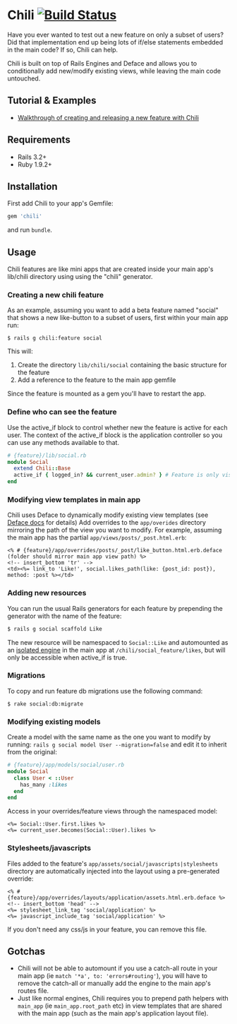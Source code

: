 # Chili [![Build Status](https://secure.travis-ci.org/balvig/chili.png?branch=master)](http://travis-ci.org/balvig/chili)

Have you ever wanted to test out a new feature on only a subset of users?
Did that implementation end up being lots of if/else statements embedded in the main code?
If so, Chili can help.

Chili is built on top of Rails Engines and Deface and allows you to conditionally add new/modify existing views,
while leaving the main code untouched.

## Tutorial & Examples

- [Walkthrough of creating and releasing a new feature with Chili](http://balvig.github.com/chili/)

## Requirements

- Rails 3.2+
- Ruby 1.9.2+

## Installation

First add Chili to your app's Gemfile:

```ruby
gem 'chili'
```

and run `bundle`.

## Usage

Chili features are like mini apps that are created inside your main app's lib/chili directory using using the "chili" generator.

### Creating a new chili feature

As an example, assuming you want to add a beta feature named "social" that shows a new like-button
to a subset of users, first within your main app run:

    $ rails g chili:feature social

This will:

1. Create the directory `lib/chili/social` containing the basic structure for the feature
2. Add a reference to the feature to the main app gemfile

Since the feature is mounted as a gem you'll have to restart the app.

### Define who can see the feature

Use the active_if block to control whether new the feature is active for each user.
The context of the active_if block is the application controller so you can use any methods available to that.

```ruby
# {feature}/lib/social.rb
module Social
  extend Chili::Base
  active_if { logged_in? && current_user.admin? } # Feature is only visible to logged in admin users
end
```

### Modifying view templates in main app

Chili uses Deface to dynamically modify existing view templates (see [Deface docs](https://github.com/spree/deface#using-the-deface-dsl-deface-files) for details)
Add overrides to the `app/overides` directory mirroring the path of the view you want to modify.
For example, assuming the main app has the partial `app/views/posts/_post.html.erb`:

```erb
<% # {feature}/app/overrides/posts/_post/like_button.html.erb.deface (folder should mirror main app view path) %>
<!-- insert_bottom 'tr' -->
<td><%= link_to 'Like!', social.likes_path(like: {post_id: post}), method: :post %></td>
```

### Adding new resources

You can run the usual Rails generators for each feature by prepending
the generator with the name of the feature:

```bash
$ rails g social scaffold Like
```

The new resource will be namespaced to `Social::Like` and automounted as an [isolated engine](http://railscasts.com/episodes/277-mountable-engines?view=asciicast) in the main app at `/chili/social_feature/likes`,
but will only be accessible when active_if is true.

### Migrations

To copy and run feature db migrations use the following command:

    $ rake social:db:migrate

### Modifying existing models

Create a model with the same name as the one you want to modify by running: `rails g social model User --migration=false` and edit it to inherit from the original:

```ruby
# {feature}/app/models/social/user.rb
module Social
  class User < ::User
    has_many :likes
  end
end
```

Access in your overrides/feature views through the namespaced model:

```erb
<%= Social::User.first.likes %>
<%= current_user.becomes(Social::User).likes %>
```

### Stylesheets/javascripts

Files added to the feature's `app/assets/social/javascripts|stylesheets` directory are automatically injected into the layout using a pre-generated override:

```erb
<% # {feature}/app/overrides/layouts/application/assets.html.erb.deface %>
<!-- insert_bottom 'head' -->
<%= stylesheet_link_tag 'social/application' %>
<%= javascript_include_tag 'social/application' %>
```

If you don't need any css/js in your feature, you can remove this file.

## Gotchas

- Chili will not be able to automount if you use a catch-all route in your main app (ie `match '*a', to: 'errors#routing'`), you will have to remove the catch-all or manually add the engine to the main app's routes file.
- Just like normal engines, Chili requires you to prepend path helpers with `main_app` (ie `main_app.root_path` etc) in view templates that are shared with the main app (such as the main app's application layout file).
